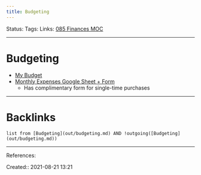 ```yaml
---
title: Budgeting
---
```

Status: 
Tags: 
Links: [085 Finances MOC](out/085-finances-moc.md)
___
# Budgeting
- [My Budget](out/my-budget.md)
- [Monthly Expenses Google Sheet + Form](https://docs.google.com/spreadsheets/d/1tYAXJB5xG791d961ESNWM0ro8dPe-RzdTsvjRqgis2s/edit#gid=1214189535)
	- Has complimentary form for single-time purchases
___
# Backlinks
```dataview
list from [Budgeting](out/budgeting.md) AND !outgoing([Budgeting](out/budgeting.md))
```
___
References:

Created:: 2021-08-21 13:21